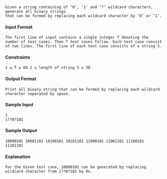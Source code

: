 ```
Given a string containing of ‘0’, ‘1’ and ‘?’ wildcard characters, generate all binary strings 
that can be formed by replacing each wildcard character by ‘0’ or ‘1’.
```
#### Input Format
```
The first line of input contains a single integer T denoting the number of test cases. Then T test cases follow. Each test case consist of two lines. The first line of each test case consists of a string S.
```

#### Constraints
```
1 ≤ T ≤ 60 1 ≤ length of string S ≤ 30
```

#### Output Format
```
Print all binary string that can be formed by replacing each wildcard character separated by space.
```

#### Sample Input
```
1
1??0?101
```
#### Sample Output
```
10000101 10001101 10100101 10101101 11000101 11001101 11100101 11101101
```
#### Explanation
```
For the Given test case, 10000101 can be generated by replacing wildcard character from 1??0?101 by 0s.
```

